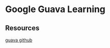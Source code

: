 # Google Guava Learning

















## Resources

[guava github](https://github.com/google/guava)
